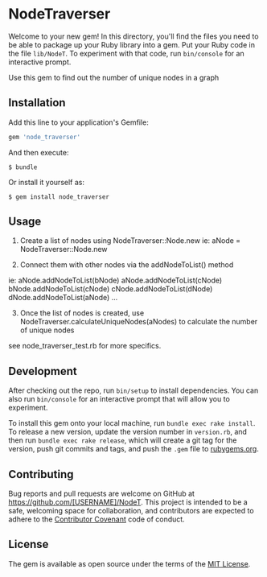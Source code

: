 # NodeTraverser

Welcome to your new gem! In this directory, you'll find the files you need to be able to package up your Ruby library into a gem. Put your Ruby code in the file `lib/NodeT`. To experiment with that code, run `bin/console` for an interactive prompt.

Use this gem to find out the number of unique nodes in a graph

## Installation

Add this line to your application's Gemfile:

```ruby
gem 'node_traverser'
```

And then execute:

    $ bundle

Or install it yourself as:

    $ gem install node_traverser

## Usage

1. Create a list of nodes using NodeTraverser::Node.new
ie: aNode = NodeTraverser::Node.new

2. Connect them with other nodes via the addNodeToList() method

ie:
aNode.addNodeToList(bNode)
aNode.addNodeToList(cNode)
bNode.addNodeToList(cNode)
cNode.addNodeToList(dNode)
dNode.addNodeToList(aNode)
...

3. Once the list of nodes is created, use NodeTraverser.calculateUniqueNodes(aNodes) to calculate the number of unique nodes

see node_traverser_test.rb for more specifics.

## Development

After checking out the repo, run `bin/setup` to install dependencies. You can also run `bin/console` for an interactive prompt that will allow you to experiment.

To install this gem onto your local machine, run `bundle exec rake install`. To release a new version, update the version number in `version.rb`, and then run `bundle exec rake release`, which will create a git tag for the version, push git commits and tags, and push the `.gem` file to [rubygems.org](https://rubygems.org).

## Contributing

Bug reports and pull requests are welcome on GitHub at https://github.com/[USERNAME]/NodeT. This project is intended to be a safe, welcoming space for collaboration, and contributors are expected to adhere to the [Contributor Covenant](http://contributor-covenant.org) code of conduct.


## License

The gem is available as open source under the terms of the [MIT License](http://opensource.org/licenses/MIT).

